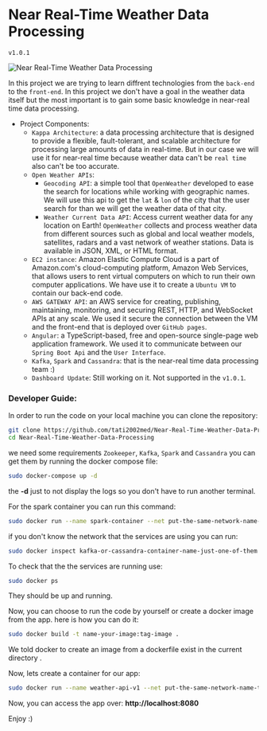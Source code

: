 # Near Real-Time Weather Data Processing
`v1.0.1`

![Near Real-Time Weather Data Processing](https://github.com/tati2002med/Near-Real-Time-Weather-Data-Processing/assets/95311883/9e8e3249-a890-43b9-bb61-f1c7e5151aa7)

In this project we are trying to learn diffrent technologies from the `back-end` to the `front-end`. In this project we don't have a goal in the weather data itself but the most important is to gain some basic knowledge in near-real time data processing.
- Project Components:
    - `Kappa Architecture`: a data processing architecture that is designed to provide a flexible, fault-tolerant, and scalable architecture for processing large amounts of data in real-time. But in our case we will use it for near-real time because weather data can't be `real time` also can't be too accurate.
    - `Open Weather APIs`:
      - `Geocoding API`: a simple tool that `OpenWeather` developed to ease the search for locations while working with geographic names. We will use this api to get the `lat` & `lon` of the city that the user search for than we will get the weather data of that city. 
      - `Weather Current Data API`: Access current weather data for any location on Earth! `OpenWeather` collects and process weather data from different sources such as global and local weather models, satellites, radars and a vast network of weather stations. Data is available in JSON, XML, or HTML format.
    - `EC2 instance`: Amazon Elastic Compute Cloud is a part of Amazon.com's cloud-computing platform, Amazon Web Services, that allows users to rent virtual computers on which to run their own computer applications. We have use it to create a `Ubuntu VM` to contain our back-end code.
    - `AWS GATEWAY API`: an AWS service for creating, publishing, maintaining, monitoring, and securing REST, HTTP, and WebSocket APIs at any scale. We used it secure the connection between the VM and the front-end that is deployed over `GitHub pages`.
    - `Angular`: a TypeScript-based, free and open-source single-page web application framework. We used it to communicate between our `Spring Boot Api` and the `User Interface`.
    - `Kafka`, `Spark` and `Cassandra`: that is the near-real time data processing team :)
    - `Dashboard Update`: Still working on it. Not supported in the `v1.0.1`.

### Developer Guide:
In order to run the code on your local machine you can clone the repository:
```bash
git clone https://github.com/tati2002med/Near-Real-Time-Weather-Data-Processing.git
cd Near-Real-Time-Weather-Data-Processing
```
we need some requirements `Zookeeper`, `Kafka`, `Spark` and `Cassandra` you can get them by running the docker compose file:
```bash
sudo docker-compose up -d
```
the **-d** just to not display the logs so you don't have to run another terminal.

For the spark container you can run this command:
```bash
sudo docker run --name spark-container --net put-the-same-network-name-that-the-services-running-in -it apache/spark:v3.2.3 /opt/spark/bin/spark-shell
```

if you don't know the network that the services are using you can run:
```bash
sudo docker inspect kafka-or-cassandra-container-name-just-one-of-them
```

To check that the the services are running use:
```bash
sudo docker ps
```
They should be up and running.

Now, you can choose to run the code by yourself or create a docker image from the app. here is how you can do it:
```bash
sudo docker build -t name-your-image:tag-image .
```
We told docker to create an image from a dockerfile exist in the current directory .

Now, lets create a container for our app:
```bash
sudo docker run --name weather-api-v1 --net put-the-same-network-name-that-the-services-running-in -p 8080:8080 name-your-image:tag-image
```
Now, you can access the app over: **http://localhost:8080**

Enjoy :)
